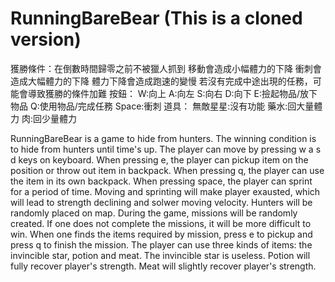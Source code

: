 # RunningBareBear (This is a cloned version)
獲勝條件：在倒數時間歸零之前不被獵人抓到
        移動會造成小幅體力的下降
        衝刺會造成大幅體力的下降
        體力下降會造成跑速的變慢
若沒有完成中途出現的任務，可能會導致獲勝的條件加難
按鈕： 
W:向上 
A:向左 
S:向右 
D:向下 
E:撿起物品/放下物品 
Q:使用物品/完成任務 
Space:衝刺 
道具：
無敵星星:沒有功能 
藥水:回大量體力 
肉:回少量體力

RunningBareBear is a game to hide from hunters.
The winning condition is to hide from hunters until time's up.
The player can move by pressing w a s d keys on keyboard.
When pressing e, the player can pickup item on the position or throw out item in backpack.
When pressing q, the player can use the item in its own backpack.
When pressing space, the player can sprint for a period of time. 
Moving and sprinting will make player exausted, which will lead to strength declining and solwer moving velocity.
Hunters will be randomly placed on map.
During the game, missions will be randomly created.
If one does not complete the missions, it will be more difficult to win.
When one finds the items required by mission, press e to pickup and press q to finish the mission.
The player can use three kinds of items: the invincible star, potion and meat.
The invincible star is useless.
Potion will fully recover player's strength.
Meat will slightly recover player's strength.
